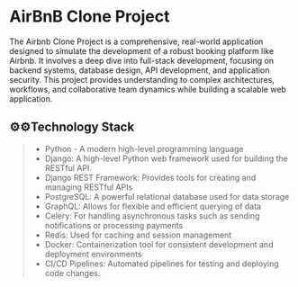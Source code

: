 # AirBnB Clone Project
The Airbnb Clone Project is a comprehensive, real-world application designed to simulate the development of a robust booking platform like Airbnb. It involves a deep dive into full-stack development, focusing on backend systems, database design, API development, and application security. This project provides understanding to complex architectures, workflows, and collaborative team dynamics while building a scalable web application.

## ⚙️⚙️Technology Stack
> - Python - A modern high-level programming language
> - Django: A high-level Python web framework used for building the RESTful API.
> - Django REST Framework: Provides tools for creating and managing RESTful APIs
> - PostgreSQL: A powerful relational database used for data storage
> - GraphQL: Allows for flexible and efficient querying of data
> - Celery: For handling asynchronous tasks such as sending notifications or processing payments
> - Redis: Used for caching and session management
> - Docker: Containerization tool for consistent development and deployment environments
> - CI/CD Pipelines: Automated pipelines for testing and deploying code changes.
